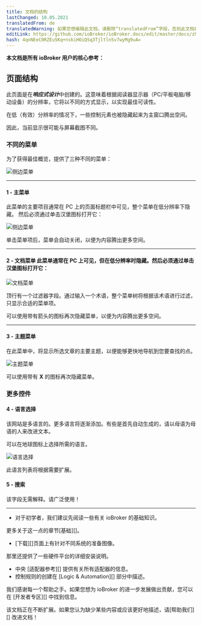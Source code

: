 ```yaml
---
title: 文档的结构
lastChanged: 10.05.2021
translatedFrom: de
translatedWarning: 如果您想编辑此文档，请删除“translatedFrom”字段，否则此文档将再次自动翻译
editLink: https://github.com/ioBroker/ioBroker.docs/edit/master/docs/zh-cn/intro/README.md
hash: 4qnNEeC0RZEuSKq+nskiHOiQSq3TjltlnSv7wyMg9uA=
---
```

**本文档是所有 ioBroker 用户的核心参考：**

## 页面结构
此页面是在***响应式设计***中创建的。这意味着根据阅读器显示器（PC/平板电脑/移动设备）的分辨率，它将以不同的方式显示，以实现最佳可读性。

在低（有效）分辨率的情况下，一些控制元素也被隐藏起来为主窗口腾出空间。

因此，当前显示很可能与屏幕截图不同。

### 不同的菜单
为了获得最佳概览，提供了三种不同的菜单：

![侧边菜单](../../de/intro/media/Seite_numbers.png)

---

#### 1 - 主菜单
此菜单的主要项目通常在 PC 上的页面标题栏中可见，整个菜单在低分辨率下隐藏。
然后必须通过单击汉堡图标打开它：

![侧边菜单](../../de/intro/media/Hauptmenu.png)

单击菜单项后，菜单会自动关闭，以便为内容腾出更多空间。

---

#### 2 - 文档菜单 此菜单通常在 PC 上可见，但在低分辨率时隐藏。然后必须通过单击汉堡图标打开它：
![文档菜单](../../de/intro/media/Dokumenu.png)

顶行有一个过滤器字段。通过输入一个术语，整个菜单树将根据该术语进行过滤，只显示合适的菜单项。

可以使用带有箭头的图标再次隐藏菜单，以便为内容腾出更多空间。

---

#### 3 - 主题菜单
在此菜单中，将显示所选文章的主要主题，以便能够更快地导航到您要查找的点。

![主题菜单](../../de/intro/media/Themenmenu.png)

可以使用带有 **X** 的图标再次隐藏菜单。

### 更多控件
#### 4 - 语言选择
该网站是多语言的。更多语言将逐渐添加。有些是首先自动生成的，请以母语为母语的人来改进文本。

可以在地球图标上选择所需的语言。

![语言选择](../../de/intro/media/Languages.png)

此语言列表将根据需要扩展。

#### 5 - 搜索
该字段无需解释。请广泛使用！

---

* 对于初学者，我们建议先阅读一些有关 ioBroker 的基础知识。

更多关于这一点的章节[基础][]。

* [下载][]页面上有针对不同系统的准备图像。

那里还提供了一些硬件平台的详细安装说明。

* 中央 [适配器参考][] 提供有关所有适配器的信息。
* 控制规则的创建在 [Logic & Automation][] 部分中描述。

我们感谢每一个帮助之手。如果您想为 ioBroker 的进一步发展做出贡献，您可以在 [开发者专区][] 中找到信息。

该文档正在不断扩展。如果您认为缺少某些内容或应该更好地描述，请[帮助我们][] 改进文档！

[Grundlagen]: https://www.iobroker.net/#de/documentation/basics/README.md

[Download]: https://www.iobroker.net/#de/download

[Adapter-Referenz]: https://www.iobroker.net/#de/adapters

[Logik & Automatisierung]: https://www.iobroker.net/#de/documentation/logic/examples.md

[Developer Bereich]: https://www.iobroker.net/#de/documentation/dev/adapterdev.md

[helfen Sie uns dabei]: https://forum.iobroker.net/viewtopic.php?f=8&t=16933